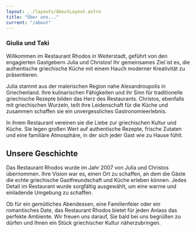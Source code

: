 ```yaml
---
layout: ../layouts/AboutLayout.astro
title: "Über uns..."
current: "/about"
---
```


### Giulia und Taki

Willkommen im Restaurant Rhodos in Weiterstadt, geführt von den engagierten
Gastgebern Julia und Christos! Ihr gemeinsames Ziel ist es, die authentische
griechische Küche mit einem Hauch moderner Kreativität zu präsentieren.

Julia stammt aus der malerischen Region nahe Alexandroupolis in Griechenland.
Ihre kulinarischen Fähigkeiten und ihr Sinn für traditionelle griechische Rezepte
bilden das Herz des Restaurants. Christos, ebenfalls mit griechischen Wurzeln,
teilt ihre Leidenschaft für die Küche und zusammen schaffen sie ein unvergessliches
Gastronomieerlebnis.

In ihrem Restaurant vereinen sie die Liebe zur griechischen Kultur und Küche.
Sie legen großen Wert auf authentische Rezepte, frische Zutaten und eine familiäre
Atmosphäre, in der sich jeder Gast wie zu Hause fühlt.

## Unsere Geschichte

Das Restaurant Rhodos wurde im Jahr 2007 von Julia
und Christos übernommen. Ihre Vision war es, einen Ort zu schaffen, an dem die Gäste
die echte griechische Gastfreundschaft und Küche erleben können. Jedes Detail
im Restaurant wurde sorgfältig ausgewählt, um eine warme und einladende Umgebung
zu schaffen.

Ob für ein gemütliches Abendessen, eine Familienfeier oder ein romantisches Date,
das Restaurant Rhodos bietet für jeden Anlass das perfekte Ambiente.
Wir freuen uns darauf, Sie bald bei uns begrüßen zu dürfen und Ihnen ein Stück
griechischer Kultur näherzubringen.
